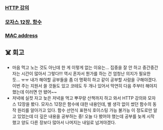 ### [HTTP 강의](https://www.notion.so/HTTP-HTTP-API-5944ce852ece46c1a0f8beaeb2156d63)

### [모자스 12장. 함수](https://www.notion.so/12-9bc9392a89674f74b6ebc92cf3ab96cc)

### [MAC address](https://www.notion.so/MAC-address-4cc32c5444604fa88166eb2cb9a3c9dc)

## ☠️ 회고

- 마음 먹고 노는 것도 아닌데 한 게 이렇게 없는 이유는... 집중을 잘 안 하고 중간중간 자는 시간이 많아서 그렇다!!! 역시 혼자서 뭔가를 하는 건 엄청난 의지가 필요한 듯... ㅠㅠ 내가 해야할 공부들을 좀 더 명확히 하고 같이 공부할 사람을 구해야겠다. 이번 주는 지원서 쓸 것들도 있고 코테도 두 개나 있어서 막연히 다음 주부터 해야지 했는데 이러면 안 됐어~~
- 저녁에 실컷 자고 늦은 저녁을 먹고 뿌꾸랑 산책까지 하고 와서 HTTP 강의와 모자스 12장을 봤다. 모자스 12장은 함수에 대한 내용인데, 별 생각 없이 썼던 함수의 동작 원리를 알아가고 있다. 함수 선언식 표현식 호이스팅 가능 불가능 이 정도로만 알고 있었는데 더 깊은 내용을 공부하는 중! 오늘 다 봤어야 했는데 공부를 늦게 시작했고 양도 다른 장보다 많아서 나머지는 내일로 넘겨야겠다.
